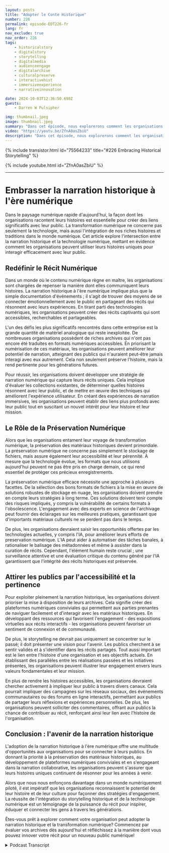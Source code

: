 ```yaml
---
layout: posts
title: "Adopter le Conte Historique"
number: 226
permalink: episode-EDT226-fr
lang: fr
nav_exclude: true
nav_order: 226
tags:
    - historicalstory
    - digitalstory
    - storytelling
    - digitalmedia
    - audienceengage
    - digitalarchive
    - culturalpreserve
    - interactivehist
    - immersiveexperience
    - narrativeinnovation

date: 2024-10-03T12:36:50.698Z
guests:
    - Darren W Pulsipher

img: thumbnail.jpeg
image: thumbnail.jpeg
summary: "Dans cet épisode, nous explorerons comment les organisations peuvent exploiter la narration numérique pour créer des connexions significatives avec leur public. En intégrant des récits historiques riches avec la technologie de pointe, les entreprises peuvent préserver leur patrimoine tout en engageant le public moderne de nouvelles façons dynamiques. Darren plonge profondément dans l'histoire avec Kristen Gwinn-Becker, PDG de HistoryIT."
video: "https://youtu.be/ZfnA0asZbiU"
description: "Dans cet épisode, nous explorerons comment les organisations peuvent exploiter la narration numérique pour créer des connexions significatives avec leur public. En intégrant des récits historiques riches avec la technologie de pointe, les entreprises peuvent préserver leur patrimoine tout en engageant le public moderne de nouvelles façons dynamiques. Darren plonge profondément dans l'histoire avec Kristen Gwinn-Becker, PDG de HistoryIT."
---
```


<div>
{% include transistor.html id="75564233" title="#226 Embracing Historical Storytelling" %}

{% include youtube.html id="ZfnA0asZbiU" %}
</div>

---

# Embrasser la narration historique à l'ère numérique

Dans le paysage numérique rapide d'aujourd'hui, la façon dont les organisations racontent leurs histoires est essentielle pour créer des liens significatifs avec leur public. La transformation numérique ne concerne pas seulement la technologie, mais aussi l'intégration de nos riches histoires et traditions dans le monde numérique. Cet article explore l'intersection entre la narration historique et la technologie numérique, mettant en évidence comment les organisations peuvent utiliser leurs histoires uniques pour interagir efficacement avec leur public.

## Redéfinir le Récit Numérique

Dans un monde où le contenu numérique règne en maître, les organisations sont chargées de repenser la manière dont elles communiquent leurs histoires. La narration historique à l'ère numérique implique plus que la simple documentation d'événements ; il s'agit de trouver des moyens de se connecter émotionnellement avec le public en partageant des récits qui résonnent avec leurs expériences. En tirant parti des technologies numériques, les organisations peuvent créer des récits captivants qui sont accessibles, recherchables et partageables.

L'un des défis les plus significatifs rencontrés dans cette entreprise est la grande quantité de matériel analogique qui reste inexploitée. De nombreuses organisations possèdent de riches archives qui n'ont pas encore été traduites en formats numériques accessibles. En priorisant la numérisation de ces matériaux, les organisations peuvent améliorer leur potentiel de narration, atteignant des publics qui n'auraient peut-être jamais interagi avec eux autrement. Cela non seulement préserve l'histoire, mais la rend pertinente pour les générations futures.

Pour réussir, les organisations doivent développer une stratégie de narration numérique qui capture leurs récits uniques. Cela implique d'évaluer les collections existantes, de déterminer quelles histoires résonnent avec leur public, et de mettre en œuvre des techniques qui améliorent l'expérience utilisateur. En créant des expériences de narration immersives, les organisations peuvent établir des liens plus profonds avec leur public tout en suscitant un nouvel intérêt pour leur histoire et leur mission.

## Le Rôle de la Préservation Numérique

Alors que les organisations entament leur voyage de transformation numérique, la préservation des matériaux historiques devient primordiale. La préservation numérique ne concerne pas simplement le stockage de fichiers, mais assure également leur accessibilité et leur pérennité. À mesure que la technologie évolue, les formats que nous utilisons aujourd'hui peuvent ne pas être pris en charge demain, ce qui rend essentiel de protéger ces précieux enregistrements.

La préservation numérique efficace nécessite une approche à plusieurs facettes. De la sélection des bons formats de fichiers à la mise en œuvre de solutions robustes de stockage en nuage, les organisations doivent prendre en compte leurs stratégies à long terme. Ces solutions doivent tenir compte des risques impliqués, y compris la vulnérabilité de certains formats à l'obsolescence. L'engagement avec des experts en science de l'archivage peut fournir des éclairages sur les meilleures pratiques, garantissant que d'importants matériaux culturels ne se perdent pas dans le temps.

De plus, les organisations devraient saisir les opportunités offertes par les technologies actuelles, y compris l'IA, pour améliorer leurs efforts de preservation numérique. L'IA peut aider à automatiser des tâches banales, à rationaliser le balisage des métadonnées et même à assister dans la curation de récits. Cependant, l'élément humain reste crucial ; une surveillance attentive et une évaluation critique du contenu généré par l'IA garantissent que l'intégrité des récits historiques est préservée.

## Attirer les publics par l'accessibilité et la pertinence

Pour exploiter pleinement la narration historique, les organisations doivent prioriser la mise à disposition de leurs archives. Cela signifie créer des plateformes numériques conviviales qui permettent aux parties prenantes de naviguer facilement et d'interagir avec les matériaux historiques. En développant des ressources qui favorisent l'engagement - des expositions virtuelles aux récits interactifs - les organisations peuvent favoriser un sentiment de connexion et de communauté.

De plus, le storytelling ne devrait pas uniquement se concentrer sur le passé; il doit présenter une vision pour l'avenir. Les publics cherchent à se sentir validés et à s'identifier dans les récits partagés. Tout aussi important est le lien entre l'histoire d'une organisation et ses objectifs actuels. En établissant des parallèles entre les réalisations passées et les initiatives présentes, les organisations peuvent illustrer leur engagement envers leurs valeurs fondamentales et leur mission.

En plus de rendre les histoires accessibles, les organisations devraient chercher activement à impliquer leur public à travers divers canaux. Cela pourrait impliquer des campagnes sur les réseaux sociaux, des événements communautaires ou des forums en ligne interactifs, permettant aux publics de partager leurs réflexions et expériences personnelles. De plus, les organisations peuvent solliciter des commentaires, offrant aux publics la chance de contribuer au récit, renforçant ainsi leur lien avec l'histoire de l'organisation.

## Conclusion : l'avenir de la narration historique

L'adoption de la narration historique à l'ère numérique offre une multitude d'opportunités aux organisations pour se connecter à leurs publics. En donnant la priorité à la préservation des matériaux historiques, au développement de plateformes numériques conviviales et en s'engageant dans la narration collaborative, les organisations peuvent s'assurer que leurs histoires uniques continuent de résonner pour les années à venir.

Alors que nous nous enfonçons davantage dans un monde numériquement piloté, il est impératif que les organisations reconnaissent le potentiel de leur histoire et de leur culture pour façonner des stratégies d'engagement. La réussite de l'intégration du storytelling historique et de la technologie numérique est un témoignage de la puissance du récit pour inspirer, éduquer et connecter les gens à travers les générations.

Êtes-vous prêt à explorer comment votre organisation peut adopter la narration historique et la transformation numérique? Commencez par évaluer vos archives dès aujourd'hui et réfléchissez à la manière dont vous pouvez innover votre récit pour un nouveau public numérique!



<details>
<summary> Podcast Transcript </summary>

<p></p>

</details>
